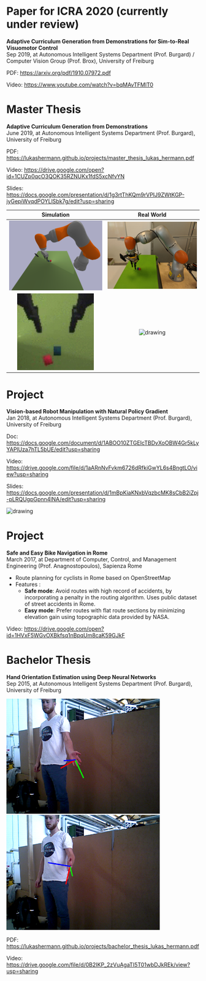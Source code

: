 # Paper for ICRA 2020 (currently under review)
**Adaptive Curriculum Generation from Demonstrations for Sim-to-Real Visuomotor Control**\
Sep 2019, at Autonomous Intelligent Systems Department (Prof. Burgard) / Computer Vision Group (Prof. Brox), University of Freiburg

PDF: https://arxiv.org/pdf/1910.07972.pdf

Video: https://www.youtube.com/watch?v=bqMAvTFMlT0

# Master Thesis
**Adaptive Curriculum Generation from Demonstrations**\
June 2019, at Autonomous Intelligent Systems Department (Prof. Burgard), University of Freiburg

PDF: https://lukashermann.github.io/projects/master_thesis_lukas_hermann.pdf

Video: https://drive.google.com/open?id=1CUZp0qcO3QOK35RZNUKx1fdS5xcNfvYN

Slides: https://docs.google.com/presentation/d/1g3rtThKQm9rVPIJ9ZWtKGP-jyGepiWvqdPOYLlSbk7g/edit?usp=sharing

Simulation                |               Real World
:-------------------------:|:-------------------------:
<img src="/images/photo_setup_sim.png" alt="drawing" width="400"/> | <img src="/images/photo_setup.jpeg" alt="drawing" width="400"/>  
<img src="/images/sim.gif" alt="drawing" width="200"/> | <img src="/images/real.gif" alt="drawing" width="400"/> 


# Project
**Vision-based Robot Manipulation with Natural Policy Gradient**\
Jan 2018, at Autonomous Intelligent Systems Department (Prof. Burgard), University of Freiburg

Doc: https://docs.google.com/document/d/1ABOO10ZTGEIcTBDvXoOBW4Gr5kLyYAPlUza7hTL5bUE/edit?usp=sharing

Video: https://drive.google.com/file/d/1aARnNvFvkm6726dRfkiGwYL6s4BngtLO/view?usp=sharing

Slides: https://docs.google.com/presentation/d/1mBpKiaKNxbVqzbcMK8sCbB2iZpj-pLRQUgpGpnn4lNA/edit?usp=sharing

<img src="/images/jaco_final.gif" alt="drawing" width="400"/>

# Project
**Safe and Easy Bike Navigation in Rome**\
March 2017, at Department of Computer, Control, and Management Engineering (Prof. Anagnostopoulos), Sapienza Rome
* Route planning for cyclists in Rome based on OpenStreetMap
* Features :
  * **Safe mode**: Avoid routes with high record of accidents, by incorporating a penalty in the routing algorithm. Uses public dataset of street accidents in Rome.  
  * **Easy mode**: Prefer routes with flat route sections by minimizing elevation gain using topographic data provided by NASA.
  
Video: https://drive.google.com/open?id=1HVxF5WGvOXBkfsq1nBpqUm8caK59GJkF

# Bachelor Thesis
**Hand Orientation Estimation using Deep Neural Networks**\
Sep 2015, at Autonomous Intelligent Systems Department (Prof. Burgard), University of Freiburg

<img src="/images/bachelor_thesis_img.png" alt="drawing" width="400"/>  <img src="/images/bachelor_thesis_img2.png" alt="drawing" width="400"/>  

PDF: https://lukashermann.github.io/projects/bachelor_thesis_lukas_hermann.pdf

Video: https://drive.google.com/file/d/0B2IKP_2zVuAgaTI5T01wbDJkREk/view?usp=sharing
